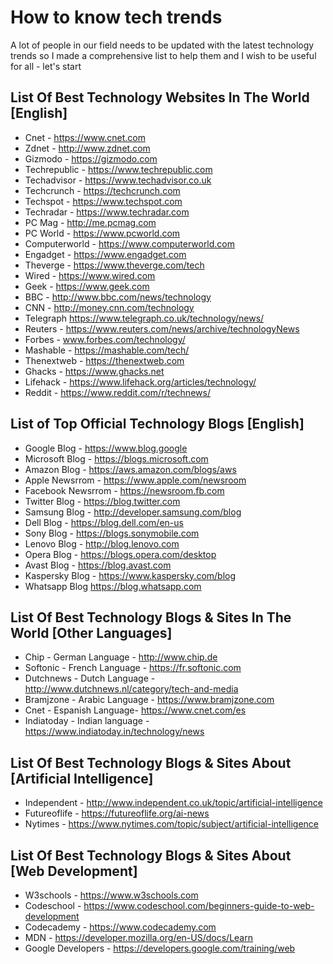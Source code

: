 # How to know tech trends

A lot of people in our field needs to be updated with the latest technology trends so I made a comprehensive list to help them and I wish to be useful for all - let's start

## List Of Best Technology Websites In The World [English]

* Cnet - https://www.cnet.com
* Zdnet - http://www.zdnet.com
* Gizmodo - https://gizmodo.com
* Techrepublic - https://www.techrepublic.com
* Techadvisor - https://www.techadvisor.co.uk
* Techcrunch - https://techcrunch.com
* Techspot - https://www.techspot.com
* Techradar - https://www.techradar.com
* PC Mag - http://me.pcmag.com
* PC World - https://www.pcworld.com
* Computerworld - https://www.computerworld.com
* Engadget - https://www.engadget.com
* Theverge - https://www.theverge.com/tech
* Wired - https://www.wired.com
* Geek - https://www.geek.com
* BBC - http://www.bbc.com/news/technology
* CNN - http://money.cnn.com/technology
* Telegraph https://www.telegraph.co.uk/technology/news/
* Reuters - https://www.reuters.com/news/archive/technologyNews
* Forbes - www.forbes.com/technology/
* Mashable - https://mashable.com/tech/
* Thenextweb - https://thenextweb.com
* Ghacks - https://www.ghacks.net
* Lifehack - https://www.lifehack.org/articles/technology/
* Reddit - https://www.reddit.com/r/technews/

## List of Top Official Technology Blogs [English]

* Google Blog - https://www.blog.google
* Microsoft Blog - https://blogs.microsoft.com
* Amazon Blog - https://aws.amazon.com/blogs/aws
* Apple Newsrrom - https://www.apple.com/newsroom
* Facebook Newsrrom - https://newsroom.fb.com
* Twitter Blog - https://blog.twitter.com
* Samsung Blog - http://developer.samsung.com/blog
* Dell Blog - https://blog.dell.com/en-us
* Sony Blog - https://blogs.sonymobile.com
* Lenovo Blog - http://blog.lenovo.com
* Opera Blog - https://blogs.opera.com/desktop
* Avast Blog - https://blog.avast.com
* Kaspersky Blog - https://www.kaspersky.com/blog
* Whatsapp Blog https://blog.whatsapp.com

## List Of Best Technology Blogs & Sites In The World [Other Languages]

* Chip - German Language - http://www.chip.de
* Softonic - French Language - https://fr.softonic.com
* Dutchnews - Dutch Language - http://www.dutchnews.nl/category/tech-and-media
* Bramjzone - Arabic Language - https://www.bramjzone.com
* Cnet - Espanish Language- https://www.cnet.com/es
* Indiatoday - Indian language - https://www.indiatoday.in/technology/news

## List Of Best Technology Blogs & Sites About [Artificial Intelligence]

* Independent - http://www.independent.co.uk/topic/artificial-intelligence
* Futureoflife - https://futureoflife.org/ai-news
* Nytimes - https://www.nytimes.com/topic/subject/artificial-intelligence

## List Of Best Technology Blogs & Sites About [Web Development]

* W3schools - https://www.w3schools.com
* Codeschool - https://www.codeschool.com/beginners-guide-to-web-development
* Codecademy - https://www.codecademy.com
* MDN - https://developer.mozilla.org/en-US/docs/Learn
* Google Developers - https://developers.google.com/training/web
